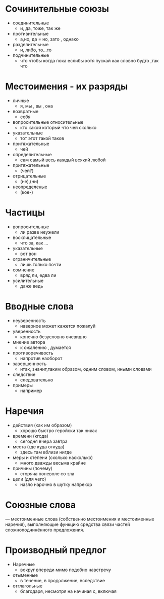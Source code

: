 # Сочинительные союзы
- соединительные
  - и, да, тоже, так же
- противительные
  - а,но, да = но, зато , однако
- разделительные
  - и, либо, то...то
- подчинительные
  - что чтобы когда пока еслибы хотя пускай как словно будто ,так что

# Местоимения - их разряды
- личные 
  - я, мы , вы , она
- возвратные
  - себя
- вопросительные относительные
  - кто какой который что чей сколько
- указательные 
  - тот этот такой таков
- притяжательные 
  - чей
- определительные 
  - сам самый весь каждый всякий любой
- притяжательные
  - (чей?)
- отрицательные
  - (не),(ни)
- неопределеные
  - (кое-)

# Частицы
- вопросительные
  - ли разве неужели
- восклицательные
  - что за, как ...
- указательные
  - вот вон
- ограничительные
  - лишь только почти
- сомнение
  - вряд ли, едва ли
- усилительные
  - даже ведь

# Вводные слова
- неуверенность
  - наверное может кажется пожалуй
- уверенность 
  - конечно безусловно очевидно
- мнение автора
  - к ожалению , думается
- противоречивость
  - напротив наоборот
- завершенность
  - итак, значит,таким образом, одним словом, иными словами
- следствие
  - следовательно
- примеры
  - например

# Наречия
- действия (как им образом)
  - хорошо быстро геройски так никак
- времени (кгода)
  - сегодня вчера завтра
- места (где куда откуда)
  - здесь там вблизи нигде
- меры и степени (сколько насколько)
  - много дважды весьма крайне
- причины (почему)
  - сгоряча поневоле со зла
- цели (для чего)
  - назло нарочно в шутку напрекор

# Союзные слова
 — местоименные слова (собственно местоимения и местоименные наречия), выполняющие функцию средства связи частей сложноподчинённого предложения.

 # Производный предлог
 - Наречные 
   - вокруг впереди мимо подобно навстречу
 - отыменные 
   - в течение, в продолжение, вследствие
 - отглагольные
   - благодаря, несмотря на начиная с, включая
